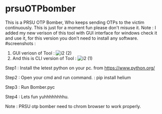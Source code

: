 # prsuOTPbomber
This is a PRSU OTP Bomber, Who keeps sending OTPs to the victim continuously. This is just for a moment fun please don't misuse it.
Note : I added my new verison of this tool with GUI interface for windows check it and use it, for this version you don't need to install any software.
#screenshots :
1) GUI veriosn of Tool : 
![i2 (2)](https://github.com/Rak5ha5/prsuOTPbomber/assets/145470189/762e7345-704f-4145-aa67-cfafb8d5a3dd)
2) And this is CLI version of Tool : 
![i2 (1)](https://github.com/Rak5ha5/prsuOTPbomber/assets/145470189/7bb5b069-2b74-4893-a9cd-0745f018ac29)

Step1 : Install the letest python on your pc. 
        from https://www.python.org/

Step2 : Open your cmd and run command. 
      : pip install helium

Step3 : Run Bomber.pyc 

Step4 : Lets fun yuhhhhhhhhu.

Note : PRSU otp bomber need to chrom browser to work properly. 
